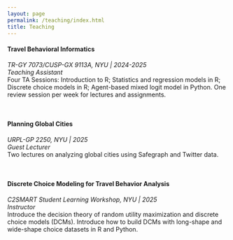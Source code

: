 ```yaml
---
layout: page
permalink: /teaching/index.html
title: Teaching
---
```


#### Travel Behavioral Informatics
*TR-GY 7073/CUSP-GX 9113A, NYU  |  2024-2025*   
*Teaching Assistant*
<br>
Four TA Sessions: Introduction to R; Statistics and regression models in R; Discrete choice models in R; Agent-based mixed logit model in Python. One review session per week for lectures and assignments.

<br>

#### Planning Global Cities
*URPL-GP 2250, NYU  |  2025*     
*Guest Lecturer*
<br>
Two lectures on analyzing global cities using Safegraph and Twitter data.

<br>

#### Discrete Choice Modeling for Travel Behavior Analysis
*C2SMART Student Learning Workshop, NYU  |  2025*     
*Instructor*
<br>
Introduce the decision theory of random utility maximization and discrete choice models (DCMs). Introduce how to build DCMs with long-shape and wide-shape choice datasets in R and Python.
